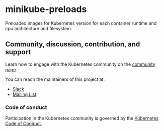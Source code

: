 # minikube-preloads

Preloaded images for Kubernetes version for each container runtime and cpu architecture and filesystem.

## Community, discussion, contribution, and support

Learn how to engage with the Kubernetes community on the [community page](http://kubernetes.io/community/).

You can reach the maintainers of this project at:

- [Slack](https://kubernetes.slack.com/messages/sig-cluster-lifecycle)
- [Mailing List](https://groups.google.com/a/kubernetes.io/g/sig-cluster-lifecycle)

### Code of conduct

Participation in the Kubernetes community is governed by the [Kubernetes Code of Conduct](code-of-conduct.md).
